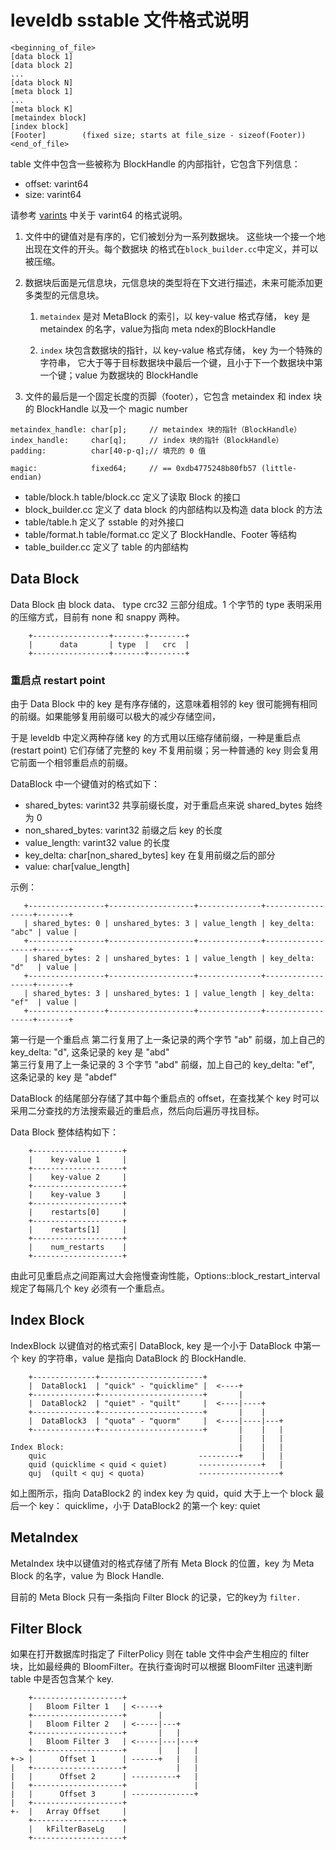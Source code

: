 leveldb sstable 文件格式说明
==========================
```
<beginning_of_file>
[data block 1]
[data block 2]
...
[data block N]
[meta block 1]
...
[meta block K]
[metaindex block]
[index block]
[Footer]        (fixed size; starts at file_size - sizeof(Footer))
<end_of_file>
```

table 文件中包含一些被称为 BlockHandle 的内部指针，它包含下列信息：

- offset:   varint64
- size:     varint64

请参考 [varints](https://developers.google.com/protocol-buffers/docs/encoding#varints) 中关于 varint64 的格式说明。

1. 文件中的键值对是有序的，它们被划分为一系列数据块。 这些块一个接一个地出现在文件的开头。每个数据块
的格式在`block_builder.cc`中定义，并可以被压缩。

1. 数据块后面是元信息块，元信息块的类型将在下文进行描述，未来可能添加更多类型的元信息块。

   1. `metaindex` 是对 MetaBlock 的索引，以 key-value 格式存储， key 是 metaindex 的名字，value为指向 meta ndex的BlockHandle

   2. `index` 块包含数据块的指针，以 key-value 格式存储， key 为一个特殊的字符串， 它大于等于目标数据块中最后一个键，且小于下一个数据块中第一个键；value 为数据块的 BlockHandle

2. 文件的最后是一个固定长度的页脚（footer），它包含 metaindex 和 index 块的 BlockHandle 以及一个 magic number

```
metaindex_handle: char[p];     // metaindex 块的指针（BlockHandle）
index_handle:     char[q];     // index 块的指针（BlockHandle）
padding:          char[40-p-q];// 填充的 0 值
                               
magic:            fixed64;     // == 0xdb4775248b80fb57 (little-endian)
```

- table/block.h table/block.cc 定义了读取 Block 的接口
- block_builder.cc 定义了 data block 的内部结构以及构造 data block 的方法
- table/table.h 定义了 sstable 的对外接口
- table/format.h table/format.cc 定义了 BlockHandle、Footer 等结构
- table_builder.cc 定义了 table 的内部结构

## Data Block

Data Block 由 block data、 type crc32 三部分组成。1 个字节的 type 表明采用的压缩方式，目前有 none 和 snappy 两种。

```
    +-----------------+-------+--------+
    |      data       | type  |   crc  |
    +-----------------+-------+--------+
```

### 重启点 restart point

由于 Data Block 中的 key 是有序存储的，这意味着相邻的 key 很可能拥有相同的前缀。如果能够复用前缀可以极大的减少存储空间，

于是 leveldb 中定义两种存储 key 的方式用以压缩存储前缀，一种是重启点(restart point) 它们存储了完整的 key 不复用前缀；另一种普通的 key 则会复用它前面一个相邻重启点的前缀。

DataBlock 中一个键值对的格式如下：

- shared_bytes: varint32 共享前缀长度，对于重启点来说 shared_bytes 始终为 0
- non_shared_bytes: varint32 前缀之后 key 的长度
- value_length: varint32 value 的长度
- key_delta: char[non_shared_bytes] key 在复用前缀之后的部分
- value: char[value_length] 

示例：

```
   +-----------------+-------------------+--------------+------------------+-------+
   | shared_bytes: 0 | unshared_bytes: 3 | value_length | key_delta: "abc" | value |  
   +-----------------+-------------------+--------------+------------------+-------+
   | shared_bytes: 2 | unshared_bytes: 1 | value_length | key_delta: "d"   | value |  
   +-----------------+-------------------+--------------+------------------+-------+ 
   | shared_bytes: 3 | unshared_bytes: 1 | value_length | key_delta: "ef"  | value |  
   +-----------------+-------------------+--------------+------------------+-------+ 
```

第一行是一个重启点
第二行复用了上一条记录的两个字节 "ab" 前缀，加上自己的 key_delta: "d", 这条记录的 key 是 "abd"  
第三行复用了上一条记录的 3 个字节 "abd" 前缀，加上自己的 key_delta: "ef", 这条记录的 key 是 "abdef" 

DataBlock 的结尾部分存储了其中每个重启点的 offset，在查找某个 key 时可以采用二分查找的方法搜索最近的重启点，然后向后遍历寻找目标。

Data Block 整体结构如下：

```
    +--------------------+
    |    key-value 1     |
    +--------------------+
    |    key-value 2     |
    +--------------------+
    |    key-value 3     |
    +--------------------+
    |    restarts[0]     |
    +--------------------+
    |    restarts[1]     |
    +--------------------+
    |    num_restarts    |
    +--------------------+
```

由此可见重启点之间距离过大会拖慢查询性能，Options::block_restart_interval 规定了每隔几个 key 必须有一个重启点。

## Index Block 

IndexBlock 以键值对的格式索引 DataBlock, key 是一个小于 DataBlock 中第一个 key 的字符串，value 是指向 DataBlock 的 BlockHandle.

```
    +--------------+-----------------------+
    |  DataBlock1  | "quick" - "quicklime" |  <----+
    +--------------+-----------------------+       |
    |  DataBlock2  | "quiet" - "quilt"     |  <----|----+
    +--------------+-----------------------+       |    |
    |  DataBlock3  | "quota" - "quorm"     |  <----|----|---+
    +--------------+-----------------------+       |    |   |
                                                   |    |   |
Index Block:                                       |    |   |
    quic                                  ---------+    |   |
    quid (quicklime < quid < quiet)       --------------+   |
    quj  (quilt < quj < quota)            ------------------+
```

如上图所示，指向 DataBlock2 的 index key 为 quid，quid 大于上一个 block 最后一个 key： quicklime，小于 DataBlock2 的第一个 key: quiet

## MetaIndex 

MetaIndex 块中以键值对的格式存储了所有 Meta Block 的位置，key 为 Meta Block 的名字，value 为 Block Handle. 

目前的 Meta Block 只有一条指向 Filter Block 的记录，它的key为 `filter.`
## Filter Block

如果在打开数据库时指定了 FilterPolicy 则在 table 文件中会产生相应的 filter 块，比如最经典的 BloomFilter。在执行查询时可以根据 BloomFilter 迅速判断 table 中是否包含某个 key.


```
    +--------------------+
    |   Bloom Filter 1   | <-----+
    +--------------------+       |
    |   Bloom Filter 2   | <-----|---+
    +--------------------+       |   |
    |   Bloom Filter 3   | <-----|---|---+
    +--------------------+       |   |   |
+-> |      Offset 1      | ------+   |   |
|   +--------------------+           |   |
|   |      Offset 2      | ----------+   |
|   +--------------------+               |
|   |      Offset 3      | --------------+
|   +--------------------+
+-  |   Array Offset     |
    +--------------------+
    |   kFilterBaseLg    |
    +--------------------+
```